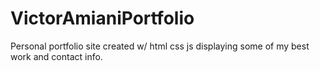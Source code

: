 # VictorAmianiPortfolio
Personal portfolio site created w/ html css js displaying some of my best work and contact info.
